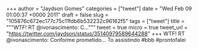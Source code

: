 
+++
author = "Jaydson Gomes"
categories = ["tweet"]
date = "Wed Feb 09 01:00:37 +0000 2011"
draft = false
slug = "105876c672ec177c75c11fdb6b532232c96162f5"
tags = ["tweet"]
title = """WTF! RT @ivonascimento: C..."""
tweet = true
micro = true
tweet_url = "https://twitter.com/jaydson/status/35140979589644288"
+++
WTF! RT @ivonascimento: Conforme prometido... To assistindo #bbb #prontofalei
